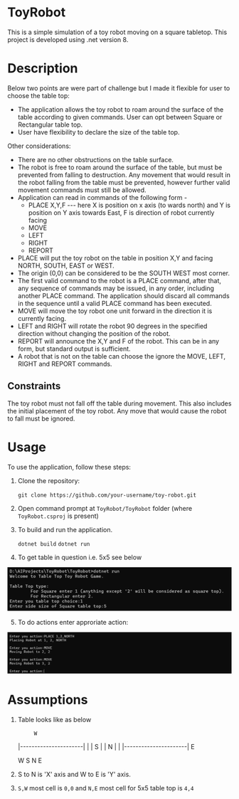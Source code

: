 # ToyRobot
This is a simple simulation of a toy robot moving on a square tabletop. This project is developed using .net version 8.

# Description
Below two points are were part of challenge but I made it flexible for user to choose the table top:

- The application allows the toy robot to roam around the surface of the table according to given commands. User can opt between Square or Rectangular table top.
- User have flexibility to declare the size of the table top.

Other considerations:

- There are no other obstructions on the table surface.
- The robot is free to roam around the surface of the table, but must be prevented from falling to destruction. Any movement that would result in the robot falling from the table must be prevented, however further valid movement commands must still be allowed.
- Application can read in commands of the following form -
  - PLACE X,Y,F --- here X is position on x axis (to wards north) and Y is position on Y axis towards East, F is direction of robot currently facing
  - MOVE
  - LEFT
  - RIGHT
  - REPORT
- PLACE will put the toy robot on the table in position X,Y and facing NORTH, SOUTH, EAST or WEST.
- The origin (0,0) can be considered to be the SOUTH WEST most corner.
- The first valid command to the robot is a PLACE command, after that, any sequence of commands may be issued, in any order, including another PLACE command. The application should discard all commands in the sequence until a valid PLACE command   has been executed.
- MOVE will move the toy robot one unit forward in the direction it is currently facing.
- LEFT and RIGHT will rotate the robot 90 degrees in the specified direction without changing the position of the robot.
- REPORT will announce the X,Y and F of the robot. This can be in any form, but standard output is sufficient.
- A robot that is not on the table can choose the ignore the MOVE, LEFT, RIGHT and REPORT commands.

## Constraints

The toy robot must not fall off the table during movement. This also includes the initial placement of the toy robot.
Any move that would cause the robot to fall must be ignored.

# Usage
To use the application, follow these steps:

1. Clone the repository:

    `git clone https://github.com/your-username/toy-robot.git`

2. Open command prompt at `ToyRobot/ToyRobot` folder (where `ToyRobot.csproj` is present)

3. To build and run the application.

    `dotnet build`
    `dotnet run`

4. To get table in question i.e. 5x5 see below

![alt text](readme_images/run1.png)

5. To do actions enter approriate action:

![alt text](readme_images/commands_example.png)


# Assumptions

1. Table looks like as below

            W
      |----------------------|
      |                      |
    S |                      | N
      |                      |
      |----------------------|
            E



      W
  S       N
      E

2. S to N is 'X' axis and W to E is 'Y' axis.

3. `S,W` most cell is `0,0` and `N,E` most cell for 5x5 table top is `4,4`
